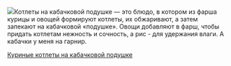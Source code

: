 <!--2025-08-28 12:12:13-->
<div class="yb">
  <div class="rss povarenok"><a href="https://www.povarenok.ru/recipes/show/183031/"><img src="https://www.povarenok.ru/data/cache/2025aug/28/12/3188231_87097-640x480.jpg"></a>Котлеты на кабачковой подушке — это блюдо, в котором из фарша курицы и овощей формируют котлеты, их обжаривают, а затем запекают на кабачковой «подушке». Овощи добавляют в фарш, чтобы придать котлетам нежность и сочность, а рис - для удержания влаги. А кабачки у меня на гарнир. <p class="titl"><a href="https://www.povarenok.ru/recipes/show/183031/">Куриные котлеты на кабачковой подушке</a></p></div>
</div>
